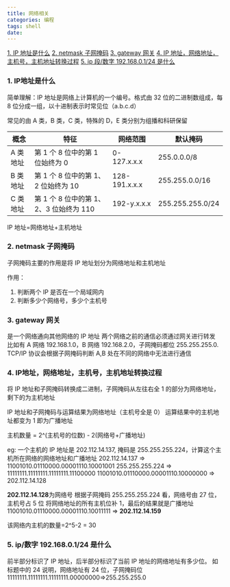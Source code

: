```yaml
---
title: 网络相关
categories: 编程
tags: shell
date:
---
```


<a href="#IP">1. IP 地址是什么</a>
<a href="#netmask">2. netmask 子网掩码</a>
<a href="#gateway">3. gateway 网关</a>
<a href="#net">4. IP 地址，网络地址，主机号，主机地址转换过程</a>
<a href="#ipsegment">5. ip 段/数字 192.168.0.1/24 是什么</a>

<h3 id="IP">1. IP地址是什么</h3>

简单理解：IP 地址是网络上计算机的一个编号。格式由 32 位的二进制数组成，每 8 位分成一组，以十进制表示时常见位（a.b.c.d）

常见的由 A 类，B 类，C 类，特殊的 D，E 类分别为组播和科研保留

| 概念     | 特征                                    | 网络范围      | 默认掩码         |
| -------- | --------------------------------------- | ------------- | ---------------- |
| A 类地址 | 第 1 个 8 位中的第 1 位始终为 0         | 0-127.x.x.x   | 255.0.0.0/8      |
| B 类地址 | 第 1 个 8 位中的第 1、2 位始终为 10     | 128-191.x.x.x | 255.255.0.0/16   |
| C 类地址 | 第 1 个 8 位中的第 1、2、3 位始终为 110 | 192-y.x.x.x   | 255.255.255.0/24 |

IP 地址=网络地址+主机地址

<h3 id="netmask">2. netmask 子网掩码</h3>

子网掩码主要的作用是将 IP 地址划分为网络地址和主机地址

作用：

1. 判断两个 IP 是否在一个局域网内
2. 判断多少个网络号，多少个主机号

<h3 id="gateway">3. gateway 网关</h3>

是一个网络通向其他网络的 IP 地址
两个网络之前的通信必须通过网关进行转发
比如有 A 网络 192.168.1.0，B 网络 192.168.2.0，子网掩码都位 255.255.255.0. TCP/IP 协议会根据子网掩码判断 A,B 处在不同的网络中无法进行通信

<h3 id="net">4. IP地址，网络地址，主机号，主机地址转换过程</h3>

将 IP 地址和子网掩码转换成二进制，子网掩码从左往右全 1 的部分为网络地址，剩下的为主机地址

IP 地址和子网掩码与运算结果为网络地址（主机号全是 0）
运算结果中的主机地址都变为 1 即为广播地址

主机数量 = 2^(主机号的位数) - 2(网络号+广播地址)

eg: 一个主机的 IP 地址是 202.112.14.137, 掩码是 255.255.255.224，计算这个主机所在网络的网络地址和广播地址
202.112.14.137 => 11001010.01110000.00001110.10001001
255.255.255.224 => 11111111.11111111.11111111.11100000
11001010.01110000.00001110.10000000 => 202.112.14.128

**202.112.14.128**为网络号
根据子网掩码 255.255.255.224 看，网络号由 27 位，主机号占 5 位
将网络地址的所有主机位补 1，最后的结果就是广播地址 11001010.01110000.00001110.10011111 => **202.112.14.159**

该网络内主机的数量=2^5-2 = 30

<h3 id="ipsegment">5. ip/数字 192.168.0.1/24 是什么</h3>

前半部分标识了 IP 地址，后半部分标识了当前 IP 地址的网络地址有多少位。
如标题中的 24 说明，网络地址有 24 位，子网掩码位 11111111.11111111.11111111.00000000=>255.255.255.0
